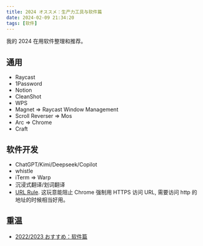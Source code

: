 ```yaml
---
title: 2024 オススメ：生产力工具与软件篇
date: 2024-02-09 21:34:20
tags: [软件]
---
```


我的 2024 在用软件整理和推荐。

<!-- more -->

## 通用

- Raycast
- 1Password
- Notion
- CleanShot
- WPS
- Magnet => Raycast Window Management 
- Scroll Reverser => Mos
- Arc => Chrome
- Craft

## 软件开发

- ChatGPT/Kimi/Deepseek/Copilot
- whistle
- iTerm => Warp
- 沉浸式翻译/划词翻译
- [URL Rule](https://chromewebstore.google.com/detail/url-rule/enfdapnpdfpgjamddpkdfliienniaimb). 这玩意能阻止 Chrome 强制用 HTTPS 访问 URL, 需要访问 http 的地址的时候相当好用。 

## 重温

- [2022/2023 おすすめ：软件篇](./worthy-2022-2023-software)


